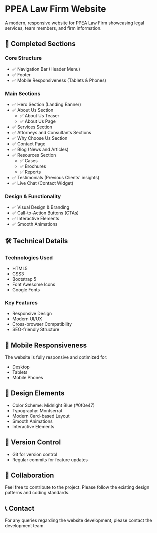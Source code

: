 # PPEA Law Firm Website

A modern, responsive website for PPEA Law Firm showcasing legal services, team members, and firm information.

## 🚀 Completed Sections

### Core Structure

- ✅ Navigation Bar (Header Menu)
- ✅ Footer
- ✅ Mobile Responsiveness (Tablets & Phones)

### Main Sections

- ✅ Hero Section (Landing Banner)
- ✅ About Us Section
  - ✅ About Us Teaser
  - ✅ About Us Page
- ✅ Services Section
- ✅ Attorneys and Consultants Sections
- ✅ Why Choose Us Section
- ✅ Contact Page
- ✅ Blog (News and Articles)
- ✅ Resources Section
  - ✅ Cases
  - ✅ Brochures
  - ✅ Reports
- ✅ Testimonials (Previous Clients' insights)
- ✅ Live Chat (Contact Widget)

### Design & Functionality

- ✅ Visual Design & Branding
- ✅ Call-to-Action Buttons (CTAs)
- ✅ Interactive Elements
- ✅ Smooth Animations

## 🛠️ Technical Details

### Technologies Used

- HTML5
- CSS3
- Bootstrap 5
- Font Awesome Icons
- Google Fonts

### Key Features

- Responsive Design
- Modern UI/UX
- Cross-browser Compatibility
- SEO-friendly Structure

## 📱 Mobile Responsiveness

The website is fully responsive and optimized for:

- Desktop
- Tablets
- Mobile Phones

## 🎨 Design Elements

- Color Scheme: Midnight Blue (#0f0e47)
- Typography: Montserrat
- Modern Card-based Layout
- Smooth Animations
- Interactive Elements

## 🔄 Version Control

- Git for version control
- Regular commits for feature updates

## 👥 Collaboration

Feel free to contribute to the project. Please follow the existing design patterns and coding standards.

## 📞 Contact

For any queries regarding the website development, please contact the development team.

